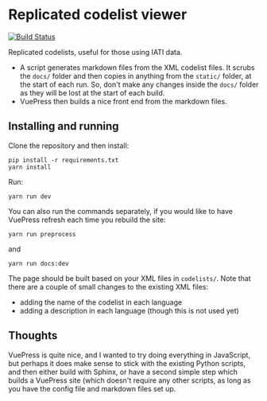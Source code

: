 # Replicated codelist viewer

[![Build Status](https://github.com/codeforIATI/codelists/workflows/CI/badge.svg?branch=main)](https://github.com/codeforIATI/codelists/actions?query=workflow%3ACI)

Replicated codelists, useful for those using IATI data.

* A script generates markdown files from the XML codelist files. It scrubs the `docs/` folder and then copies in anything from the `static/` folder, at the start of each run. So, don't make any changes inside the `docs/` folder as they will be lost at the start of each build.
* VuePress then builds a nice front end from the markdown files.

## Installing and running

Clone the repository and then install:
```
pip install -r requirements.txt
yarn install
```

Run:

```
yarn run dev
```

You can also run the commands separately, if you would like to have VuePress refresh each time you rebuild the site:

```
yarn run preprocess
```

and

```
yarn run docs:dev
```

The page should be built based on your XML files in `codelists/`. Note that there are a couple of small changes to the existing XML files:

* adding the name of the codelist in each language
* adding a description in each language (though this is not used yet)

## Thoughts

VuePress is quite nice, and I wanted to try doing everything in JavaScript, but perhaps it does make sense to stick with the existing Python scripts, and then either build with Sphinx, or have a second simple step which builds a VuePress site (which doesn't require any other scripts, as long as you have the config file and markdown files set up. 
